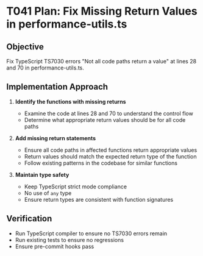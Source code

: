 # T041 Plan: Fix Missing Return Values in performance-utils.ts

## Objective

Fix TypeScript TS7030 errors "Not all code paths return a value" at lines 28 and 70 in performance-utils.ts.

## Implementation Approach

1. **Identify the functions with missing returns**

   - Examine the code at lines 28 and 70 to understand the control flow
   - Determine what appropriate return values should be for all code paths

2. **Add missing return statements**

   - Ensure all code paths in affected functions return appropriate values
   - Return values should match the expected return type of the function
   - Follow existing patterns in the codebase for similar functions

3. **Maintain type safety**
   - Keep TypeScript strict mode compliance
   - No use of `any` type
   - Ensure return types are consistent with function signatures

## Verification

- Run TypeScript compiler to ensure no TS7030 errors remain
- Run existing tests to ensure no regressions
- Ensure pre-commit hooks pass

